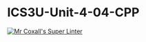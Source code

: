 # ICS3U-Unit-4-04-CPP

[![Mr Coxall's Super Linter](https://github.com/Johanna-liu16/ICS3U-Unit-4-04-CPP/workflows/Mr%20Coxall's%20Super%20Linter/badge.svg)](https://github.com/Johanna-liu16/ICS3U-Unit-4-04-CPP/actions/)
